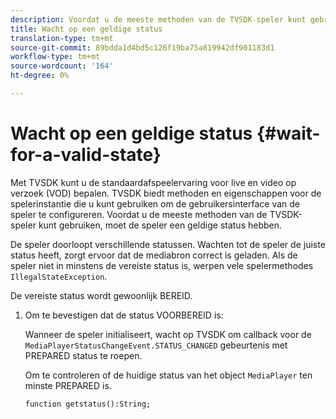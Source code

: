 ```yaml
---
description: Voordat u de meeste methoden van de TVSDK-speler kunt gebruiken, moet de speler een geldige status hebben.
title: Wacht op een geldige status
translation-type: tm+mt
source-git-commit: 89bdda1d4bd5c126f19ba75a819942df901183d1
workflow-type: tm+mt
source-wordcount: '164'
ht-degree: 0%

---
```



# Wacht op een geldige status {#wait-for-a-valid-state}

Met TVSDK kunt u de standaardafspeelervaring voor live en video op verzoek (VOD) bepalen. TVSDK biedt methoden en eigenschappen voor de spelerinstantie die u kunt gebruiken om de gebruikersinterface van de speler te configureren. Voordat u de meeste methoden van de TVSDK-speler kunt gebruiken, moet de speler een geldige status hebben.

De speler doorloopt verschillende statussen. Wachten tot de speler de juiste status heeft, zorgt ervoor dat de mediabron correct is geladen. Als de speler niet in minstens de vereiste status is, werpen vele spelermethodes `IllegalStateException`.

De vereiste status wordt gewoonlijk BEREID.

1. Om te bevestigen dat de status VOORBEREID is:

   Wanneer de speler initialiseert, wacht op TVSDK om callback voor de `MediaPlayerStatusChangeEvent.STATUS_CHANGED` gebeurtenis met PREPARED status te roepen.

   Om te controleren of de huidige status van het object `MediaPlayer` ten minste PREPARED is.

   ```
   function getstatus():String;
   ```
